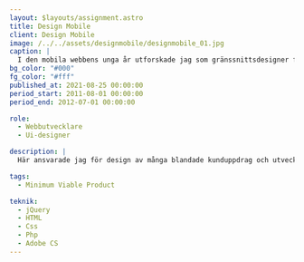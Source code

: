 ```yaml
---
layout: $layouts/assignment.astro
title: Design Mobile
client: Design Mobile
image: /../../assets/designmobile/designmobile_01.jpg
caption: |
  I den mobila webbens unga år utforskade jag som gränssnittsdesigner flera alternativa tekniker till att nå ut till de mobila besökarna, vars andel hade blivit en allt större del av helheten. För Design Mobile utförde jag flertalet projekt från design till produktion på den egna plattformen som jag även hjälpte till att vidareutveckla.
bg_color: "#000"
fg_color: "#fff"
published_at: 2021-08-25 00:00:00
period_start: 2011-08-01 00:00:00
period_end: 2012-07-01 00:00:00

role:
  - Webbutvecklare
  - Ui-designer

description: |
  Här ansvarade jag för design av många blandade kunduppdrag och utveckling av den egna tekniska plattformen. Design Mobile var en ledande utvecklare av mobilkompatibla webbsiter i den mobila webbens unga år och för mig ett mycket lärorikt arbete i en högst säljorienterad projektorganisation.

tags:
  - Minimum Viable Product

teknik:
  - jQuery
  - HTML
  - Css
  - Php
  - Adobe CS
---
```

